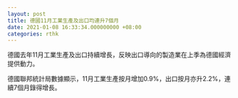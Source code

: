 ```yaml
---
layout: post
title: 德國11月工業生產及出口均連升7個月
date: 2021-01-08 16:33:34.000000000 +08:00
categories: rthk
---
```


德國去年11月工業生產及出口持續增長，反映出口導向的製造業在上季為德國經濟提供動力。

德國聯邦統計局數據顯示，11月工業生產按月增加0.9%，出口按月亦升2.2%，連續7個月錄得增長。
